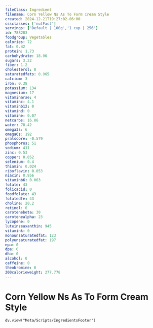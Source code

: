 ```yaml
---
fileClass: Ingredient
filename: Corn Yellow Ns As To Form Cream Style
created: 2024-12-21T19:27:02-06:00
cssclasses: ['nutFact']
servings: ['Default | 100g','1 cup | 256']
id: 788203
foodgroup: Vegetables
calories: 72
fat: 0.42
protein: 1.73
carbohydrate: 18.06
sugars: 3.22
fiber: 1.2
cholesterol: 0
saturatedfats: 0.065
calcium: 3
iron: 0.38
potassium: 134
magnesium: 17
vitaminarae: 4
vitaminc: 4.1
vitaminb12: 0
vitamind: 0
vitamine: 0.07
netcarbs: 16.86
water: 78.42
omega3s: 6
omega6s: 192
pralscore: -0.579
phosphorus: 51
sodium: 411
zinc: 0.53
copper: 0.052
selenium: 0.4
thiamin: 0.024
riboflavin: 0.053
niacin: 0.956
vitaminb6: 0.063
folate: 43
folicacid: 0
foodfolate: 43
folatedfe: 43
choline: 20.2
retinol: 0
carotenebeta: 30
carotenealpha: 23
lycopene: 0
luteinzeaxanthin: 945
vitamink: 0
monounsaturatedfat: 123
polyunsaturatedfat: 197
epa: 0
dpa: 0
dha: 0
alcohol: 0
caffeine: 0
theobromine: 0
200calorieweight: 277.778
---
```


# Corn Yellow Ns As To Form Cream Style

```dataviewjs
dv.view("Meta/Scripts/IngredientsFooter")
```